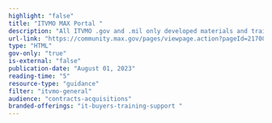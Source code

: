 ```yaml
---
highlight: "false"
title: "ITVMO MAX Portal "
description: "All ITVMO .gov and .mil only developed materials and training will be posted on the ITVMO MAX page. This MAX page link will be shared via events, ITB CoPs, and the Newsletter. .gov/.mil employees may also request access through the Connect.gov portal. The landing page will spotlight recent updates. Includes: Trainings/ Webinars, .gov/.mil Resources, Tools, Knowledge Sharing"
url-link: "https://community.max.gov/pages/viewpage.action?pageId=2170862337"
type: "HTML"
gov-only: "true"
is-external: "false"
publication-date: "August 01, 2023"
reading-time: "5"
resource-type: "guidance"
filter: "itvmo-general"
audience: "contracts-acquisitions"
branded-offerings: "it-buyers-training-support "
---
```

